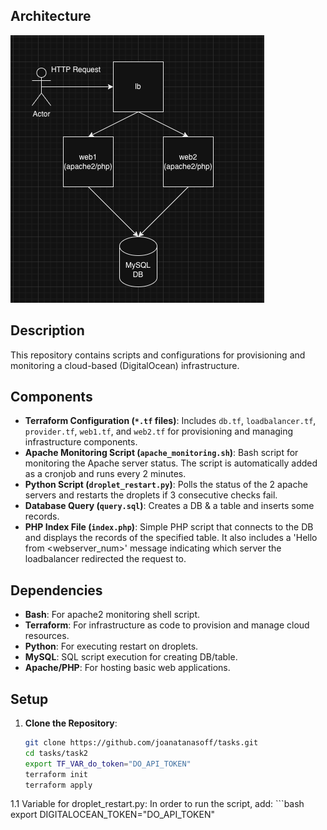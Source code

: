 ## Architecture 

![architecture](diagram.png)


## Description
This repository contains scripts and configurations for provisioning and monitoring a cloud-based (DigitalOcean) infrastructure.

## Components
- **Terraform Configuration (`*.tf` files)**: Includes `db.tf`, `loadbalancer.tf`, `provider.tf`, `web1.tf`, and `web2.tf` for provisioning and managing infrastructure components.
- **Apache Monitoring Script (`apache_monitoring.sh`)**: Bash script for monitoring the Apache server status. The script is automatically added as a cronjob and runs every 2 minutes.
- **Python Script (`droplet_restart.py`)**: Polls the status of the 2 apache servers and restarts the droplets if 3 consecutive checks fail.
- **Database Query (`query.sql`)**: Creates a DB & a table and inserts some records.
- **PHP Index File (`index.php`)**: Simple PHP script that connects to the DB and displays the records of the specified table. It also includes a 'Hello from <webserver_num>' message indicating which server the loadbalancer redirected the request to. 

## Dependencies
- **Bash**: For apache2 monitoring shell script.
- **Terraform**: For infrastructure as code to provision and manage cloud resources.
- **Python**: For executing restart on droplets.
- **MySQL**: SQL script execution for creating DB/table.
- **Apache/PHP**: For hosting basic web applications.

## Setup
1. **Clone the Repository**:
   ```bash
   git clone https://github.com/joanatanasoff/tasks.git
   cd tasks/task2
   export TF_VAR_do_token="DO_API_TOKEN"
   terraform init
   terraform apply

1.1 Variable for droplet_restart.py:
    In order to run the script, add: 
    ```bash
    export DIGITALOCEAN_TOKEN="DO_API_TOKEN"


